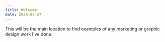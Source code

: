 ```yaml
---
title: Welcome!
date: 2025-05-27
---
```

This will be the main location to find examples of any marketing or graphic design work I've done.
